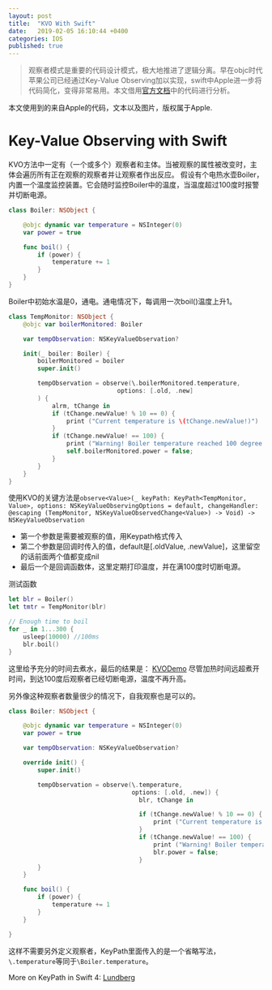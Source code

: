 ```yaml
---
layout: post
title:  "KVO With Swift"
date:   2019-02-05 16:10:44 +0400
categories: IOS
published: true
---
```


>观察者模式是重要的代码设计模式，极大地推进了逻辑分离。早在objc时代苹果公司已经通过Key-Value Observing加以实现，swift中Apple进一步将代码简化，变得非常易用。本文借用[官方文档](https://developer.apple.com/documentation/swift/cocoa_design_patterns/using_key-value_observing_in_swift)中的代码进行分析。

本文使用到的来自Apple的代码，文本以及图片，版权属于Apple.

# Key-Value Observing with Swift

KVO方法中一定有（一个或多个）观察者和主体。当被观察的属性被改变时，主体会遍历所有正在观察的观察者并让观察者作出反应。
假设有个电热水壶Boiler，内置一个温度监控装置。它会随时监控Boiler中的温度，当温度超过100度时报警并切断电源。

```swift
class Boiler: NSObject {

    @objc dynamic var temperature = NSInteger(0)
    var power = true

    func boil() {
        if (power) {
            temperature += 1
        }
    }    
}
```
Boiler中初始水温是0，通电。通电情况下，每调用一次boil()温度上升1。

```swift
class TempMonitor: NSObject {
    @objc var boilerMonitored: Boiler

    var tempObservation: NSKeyValueObservation?

    init(_ boiler: Boiler) {
        boilerMonitored = boiler
        super.init()

        tempObservation = observe(\.boilerMonitored.temperature,
                              options: [.old, .new]
        ) {
            alrm, tChange in
            if (tChange.newValue! % 10 == 0) {
                print ("Current temperature is \(tChange.newValue!)")
            }
            if (tChange.newValue! == 100) {
                print ("Warning! Boiler temperature reached 100 degree. Power is cut.")
                self.boilerMonitored.power = false;
            }
        }
    }
}
```
使用KVO的关键方法是`observe<Value>(_ keyPath: KeyPath<TempMonitor, Value>, options: NSKeyValueObservingOptions = default, changeHandler: @escaping (TempMonitor, NSKeyValueObservedChange<Value>) -> Void) -> NSKeyValueObservation`
- 第一个参数是需要被观察的值，用Keypath格式传入
- 第二个参数是回调时传入的值，default是[.oldValue, .newValue]，这里留空的话前面两个值都变成nil
- 最后一个是回调函数体，这里定期打印温度，并在满100度时切断电源。

测试函数
```swift
let blr = Boiler()
let tmtr = TempMonitor(blr)

// Enough time to boil
for _ in 1...300 {
    usleep(10000) //100ms
    blr.boil()
}
```
这里给予充分的时间去煮水，最后的结果是：
[KVODemo](/_posts/assets/avcam/KVO1.png)
尽管加热时间远超煮开时间，到达100度后观察者已经切断电源，温度不再升高。

另外像这种观察者数量很少的情况下，自我观察也是可以的。
```swift
class Boiler: NSObject {

    @objc dynamic var temperature = NSInteger(0)
    var power = true

    var tempObservation: NSKeyValueObservation?

    override init() {
        super.init()

        tempObservation = observe(\.temperature,
                                  options: [.old, .new]) {
                                    blr, tChange in

                                    if (tChange.newValue! % 10 == 0) {
                                        print ("Current temperature is \(tChange.newValue!)")
                                    }
                                    if (tChange.newValue! == 100) {
                                        print ("Warning! Boiler temperature reached 100 degree. Power is cut.")
                                        blr.power = false;
                                    }
        }
    }

    func boil() {
        if (power) {
            temperature += 1
        }
    }

}
```
这样不需要另外定义观察者，KeyPath里面传入的是一个省略写法，`\.temperature`等同于`\Boiler.temperature`。

More on KeyPath in Swift 4: [Lundberg](https://www.klundberg.com/blog/swift-4-keypaths-and-you/)
